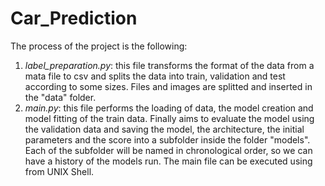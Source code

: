 # Car_Prediction

The process of the project is the following:
1.  _label_preparation.py_: this file transforms the format of the data 
from a mata file to csv and splits the data into train, validation and test
according to some sizes. Files and images are splitted and inserted in the "data" 
folder.
2.  _main.py_: this file performs the loading of data, the model creation
and model fitting of the train data. Finally aims to evaluate the model
using the validation data and saving the model, the architecture, the initial parameters
and the score into a subfolder inside the folder "models". Each of the
subfolder will be named in chronological order, so we can have a history 
of the models run. The main file can be executed using from UNIX Shell.

